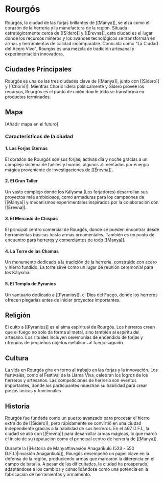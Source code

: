 # Rourgós

Rourgós, la ciudad de las forjas brillantes de [[Manya]], se alza como el corazón de la herrería y la manufactura de la región. Situada estratégicamente cerca de [[Sídero]] y [[Érevna]], esta ciudad es el lugar donde los recursos mineros y los avances tecnológicos se transforman en armas y herramientas de calidad incomparable. Conocida como "La Ciudad del Acero Vivo", Rourgós es una mezcla de tradición artesanal y experimentación innovadora.

## Ciudades Principales

Rourgós es una de las tres ciudades clave de [[Manya]], junto con [[Sídero]] y [[Chorió]]. Mientras Chorió lidera políticamente y Sídero provee los recursos, Rourgós es el punto de unión donde todo se transforma en productos terminados.

## Mapa

[Añadir mapa en el futuro]

### Características de la ciudad

#### 1. Las Forjas Eternas

El corazón de Rourgós son sus forjas, activas día y noche gracias a un complejo sistema de fuelles y hornos, algunos alimentados por energía mágica proveniente de investigaciones de [[Érevna]].

#### 2. El Gran Taller

Un vasto complejo donde los Kálysma (Los forjadores) desarrollan sus proyectos más ambiciosos, como armaduras para los campeones de [[Manya]] y mecanismos experimentales inspirados por la colaboración con [[Érevna]].

#### 3. El Mercado de Chispas

El principal centro comercial de Rourgós, donde se pueden encontrar desde herramientas básicas hasta armas ornamentales. También es un punto de encuentro para herreros y comerciantes de todo [[Manya]].

#### 4. La Torre de las Chamas

Un monumento dedicado a la tradición de la herrería, construido con acero y hierro fundido. La torre sirve como un lugar de reunión ceremonial para los Kálysma.

#### 5. El Templo de Pyranios

Un santuario dedicado a [[Pyranios]], el Dios del Fuego, donde los herreros ofrecen plegarias antes de iniciar proyectos importantes.

## Religión

El culto a [[Pyranios]] es el alma espiritual de Rourgós. Los herreros creen que el fuego no solo da forma al metal, sino también al espíritu del artesano. Los rituales incluyen ceremonias de encendido de forjas y ofrendas de pequeños objetos metálicos al fuego sagrado.

## Cultura

La vida en Rourgós gira en torno al trabajo en las forjas y la innovación. Los festivales, como el Festival de la Llama Viva, celebran los logros de los herreros y artesanos. Las competiciones de herrería son eventos importantes, donde los participantes muestran su habilidad para crear piezas únicas y funcionales.

## Historia

Rourgós fue fundada como un puesto avanzado para procesar el hierro extraído de [[Sídero]], pero rápidamente se convirtió en una ciudad independiente gracias a la habilidad de sus herreros. En el 467 D.F.I., la ciudad se alió con [[Érevna]] para desarrollar armas mágicas, lo que marcó el inicio de su reputación como el principal centro de herrería de [[Manya]].

Durante la [[Historia de Manya#Invasión Anagarikulú (523 - 550 D.F.I.)|Invasión Anagarikulú]], Rourgós desempeñó un papel clave en la defensa de la región, produciendo armas que marcaron la diferencia en el campo de batalla. A pesar de las dificultades, la ciudad ha prosperado, adaptándose a los cambios y consolidándose como una potencia en la fabricación de herramientas y armamento.